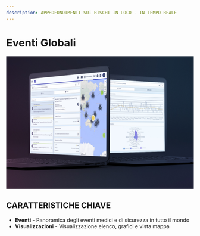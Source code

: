 ```yaml
---
description: APPROFONDIMENTI SUI RISCHI IN LOCO - IN TEMPO REALE
---
```


# Eventi Globali

![](../.gitbook/assets/ge-cover.JPG)

## CARATTERISTICHE CHIAVE

* **Eventi** - Panoramica degli eventi medici e di sicurezza in tutto il mondo
* **Visualizzazioni** -  Visualizzazione elenco, grafici e vista mappa

